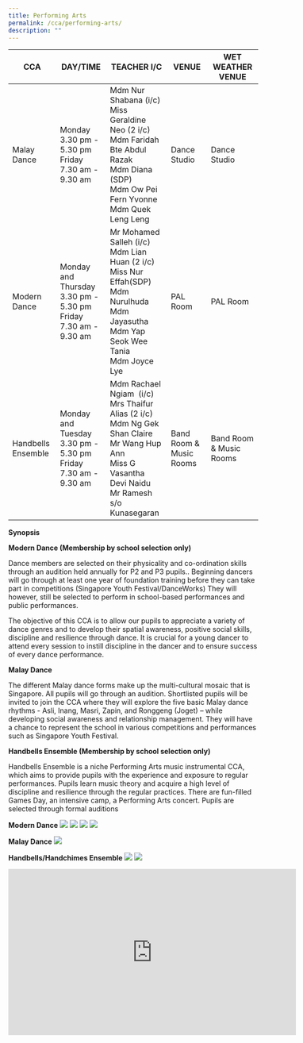 ```yaml
---
title: Performing Arts
permalink: /cca/performing-arts/
description: ""
---
```

| CCA | DAY/TIME | TEACHER I/C | VENUE | WET WEATHER VENUE |
| -------- | -------- | -------- | -------- | -------- |
| Malay Dance | Monday<br>3.30 pm - 5.30 pm<br>Friday<br>7.30 am - 9.30 am| Mdm Nur Shabana (i/c)  <br>Miss Geraldine Neo (2 i/c)<br>Mdm Faridah Bte Abdul Razak<br>Mdm Diana (SDP) <br>Mdm Ow Pei Fern Yvonne<br>Mdm Quek Leng Leng| Dance Studio | Dance Studio |
|Modern Dance | Monday and Thursday<br>3.30 pm - 5.30 pm<br>Friday<br>7.30 am - 9.30 am| Mr Mohamed Salleh (i/c)<br>Mdm Lian Huan (2 i/c)<br>Miss Nur Effah(SDP) <br>Mdm Nurulhuda<br>Mdm Jayasutha<br>Mdm Yap Seok Wee Tania<br>Mdm Joyce Lye| PAL Room | PAL Room |
|Handbells Ensemble|  Monday and Tuesday<br>3.30 pm - 5.30 pm<br>Friday<br>7.30 am - 9.30 am|Mdm Rachael Ngiam&nbsp; (i/c)<br>Mrs Thaifur Alias (2 i/c)<br>Mdm Ng Gek Shan Claire<br>Mr Wang Hup Ann<br>Miss G Vasantha Devi Naidu<br>Mr Ramesh s/o Kunasegaran | Band Room &amp; Music Rooms | Band Room &amp; Music Rooms |

**Synopsis**


**Modern Dance (Membership by school selection only)**

Dance members are selected on their physicality and co-ordination skills through an audition held annually for P2 and P3 pupils.. Beginning dancers will go through at least one year of foundation training before they can take part in competitions (Singapore Youth Festival/DanceWorks) They will however, still be selected to perform in school-based performances and public performances.

  

The objective of this CCA is to allow our pupils to appreciate a variety of dance genres and to develop their spatial awareness, positive social skills, discipline and resilience through dance. It is crucial for a young dancer to attend every session to instill discipline in the dancer and to ensure success of every dance performance.

  

**Malay Dance**  

The different Malay dance forms make up the multi-cultural mosaic that is Singapore. All pupils will go through an audition. Shortlisted pupils will be invited to join the CCA where they will explore the five basic Malay dance rhythms - Asli, Inang, Masri, Zapin, and Ronggeng (Joget) – while developing social awareness and relationship management. They will have a chance to represent the school in various competitions and performances such as Singapore Youth Festival.
  

**Handbells Ensemble (Membership by school selection only)**

Handbells Ensemble is a niche Performing Arts music instrumental CCA, which aims to provide pupils with the experience and exposure to regular performances. Pupils learn music theory and acquire a high level of discipline and resilience through the regular practices. There are fun-filled Games Day, an intensive camp, a Performing Arts concert. Pupils are selected through formal auditions



**Modern Dance**
![](/images/IMG-20180418-WA0003.jpg)
![](/images/12.jpg)
![](/images/S24%20Primary%20Cat%20-%20082.jpeg)
![](/images/DSC_6588.jpg)

**Malay Dance**
![](/images/IMG-20160408-WA0002.jpg)

**Handbells/Handchimes Ensemble**
![](/images/DSC_0047.jpeg)
![](/images/HB13-11.jpg)
<iframe width="580" height="335" src="https://www.youtube.com/embed/pVZSw7lZbBs" title="YouTube video player" frameborder="0" allow="accelerometer; autoplay; clipboard-write; encrypted-media; gyroscope; picture-in-picture" allowfullscreen=""></iframe>